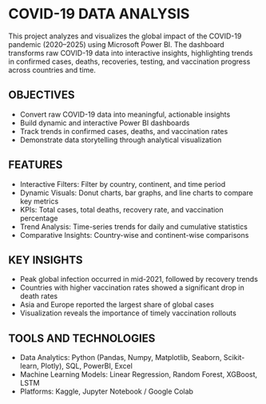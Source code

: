 # COVID-19 DATA ANALYSIS
This project analyzes and visualizes the global impact of the COVID-19 pandemic (2020–2025) using Microsoft Power BI.
The dashboard transforms raw COVID-19 data into interactive insights, highlighting trends in confirmed cases, deaths, recoveries, testing, and vaccination progress across countries and time.

## OBJECTIVES
- Convert raw COVID-19 data into meaningful, actionable insights
- Build dynamic and interactive Power BI dashboards
- Track trends in confirmed cases, deaths, and vaccination rates
- Demonstrate data storytelling through analytical visualization

## FEATURES

- Interactive Filters: Filter by country, continent, and time period
- Dynamic Visuals: Donut charts, bar graphs, and line charts to compare key metrics
- KPIs: Total cases, total deaths, recovery rate, and vaccination percentage
- Trend Analysis: Time-series trends for daily and cumulative statistics
- Comparative Insights: Country-wise and continent-wise comparisons

## KEY INSIGHTS

- Peak global infection occurred in mid-2021, followed by recovery trends
- Countries with higher vaccination rates showed a significant drop in death rates
- Asia and Europe reported the largest share of global cases
- Visualization reveals the importance of timely vaccination rollouts

## TOOLS AND TECHNOLOGIES
- Data Analytics: Python (Pandas, Numpy, Matplotlib, Seaborn, Scikit-learn, Plotly), SQL, PowerBI, Excel
- Machine Learning Models: Linear Regression, Random Forest, XGBoost, LSTM
- Platforms: Kaggle, Jupyter Notebook / Google Colab
